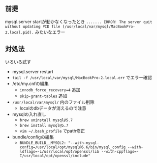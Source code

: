 ## 前提
mysql.server startが動かなくなったとき
`....... ERROR! The server quit without updating PID file (/usr/local/var/mysql/MacBookPro-2.local.pid).` みたいなエラー

## 対処法
いろいろ試す

- mysql.server restart
- `tail -f /usr/local/var/mysql/MacBookPro-2.local.err` でエラー確認
- /etc/my.cnfの編集
  - `innodb_force_recovery=4` 追加
  - `skip-grant-tables` 追加
- `/usr/local/var/mysql/` 内のファイル削除
  - localのdbデータが消えるので注意
- mysqlの入れ直し
  - `brew uninstall mysql@5.7`
  - `brew install mysql@5.7`
  - `vim ~/.bash_profile` でpath修正
- bundle/configの編集
  - `BUNDLE_BUILD__MYSQL2: "--with-mysql-config=/usr/local/opt/mysql@5.6/bin/mysql_config --with-ldflags=-L/usr/local/opt/openssl/lib --with-cppflags=-I/usr/local/opt/openssl/include"`
